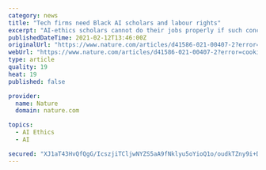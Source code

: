 ```yaml
---
category: news
title: "Tech firms need Black AI scholars and labour rights"
excerpt: "AI-ethics scholars cannot do their jobs properly if such conclusions could result in dismissal. Given the potential for bias to creep into AI systems (see go.nature.com/3sxn), tech companies have a societal responsibility to retain critical voices."
publishedDateTime: 2021-02-12T13:46:00Z
originalUrl: "https://www.nature.com/articles/d41586-021-00407-2?error=cookies_not_supported&code=a0984652-7273-43f9-95a9-ff6a73202b67"
webUrl: "https://www.nature.com/articles/d41586-021-00407-2?error=cookies_not_supported&code=a0984652-7273-43f9-95a9-ff6a73202b67"
type: article
quality: 19
heat: 19
published: false

provider:
  name: Nature
  domain: nature.com

topics:
  - AI Ethics
  - AI

secured: "XJ1aT43HvQfQgG/IcszjiTCljwNYZS5aA9fNklyu5oYioQ1o/oudkTZny9i+DqBLTuk4yd2mHjLjBz+wAf9x1k4qhU0PRp4QZage4BW8lbBzYldRKpO/ojuh5VcoF1RvlMiQ+J3w2H84uchnoFmhYiMeU2+8KCce8hhY3GpRbqjOJlkD3WHTUlWMrlWmX5fxxNxmM1nr7kxlDRZUBUSF7GQNqrD2b+xfbM/DVOFt540AIQB8Q+7lCMOOGc+sI8/QwfduFeS4gvoXIbfVBYaLlmFaHO7ASOawFect/dg8D41Z2JnJJq0PMlunXBOwgmS+lJzr2TjFVK2IgxZoKOvGhwU/GpJ63aZLtfqIgmLsukc=;GBe//mzcQQ45thI86+Fe4w=="
---
```


